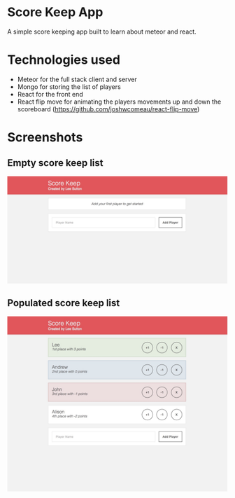 # Score Keep App
A simple score keeping app built to learn about meteor and react.

# Technologies used
- Meteor for the full stack client and server
- Mongo for storing the list of players
- React for the front end
- React flip move for animating the players movements up and down the scoreboard (https://github.com/joshwcomeau/react-flip-move) 
# Screenshots
## Empty score keep list
![alt text](./img/empty.jpeg "Empty score keep list")

## Populated score keep list
![alt text](./img/populated.jpeg "Populated score keep list")